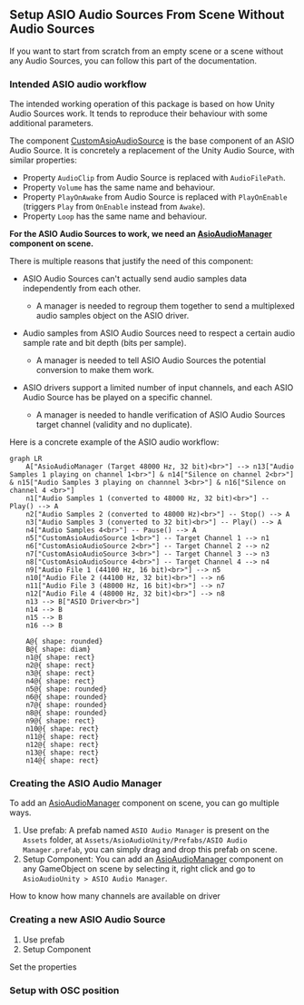 ## Setup ASIO Audio Sources From Scene Without Audio Sources

If you want to start from scratch from an empty scene or a scene without any Audio Sources, you can follow this part of the documentation.

### Intended ASIO audio workflow

The intended working operation of this package is based on how Unity Audio Sources work. It tends to reproduce their behaviour with some additional parameters.

The component [CustomAsioAudioSource](/docs/Audio%20Components/CustomAsioAudioSource.md) is the base component of an ASIO Audio Source. It is concretely a replacement of the Unity Audio Source, with similar properties:
- Property `AudioClip` from Audio Source is replaced with `AudioFilePath`.
- Property `Volume` has the same name and behaviour.
- Property `PlayOnAwake` from Audio Source is replaced with `PlayOnEnable` (triggers `Play` from `OnEnable` instead from `Awake`).
- Property `Loop` has the same name and behaviour.

**For the ASIO Audio Sources to work, we need an [AsioAudioManager](/docs/Audio%20Components/AsioAudioManager.md) component on scene.**

There is multiple reasons that justify the need of this component:
- ASIO Audio Sources can't actually send audio samples data independently from each other.
    - A manager is needed to regroup them together to send a multiplexed audio samples object on the ASIO driver.

- Audio samples from ASIO Audio Sources need to respect a certain audio sample rate and bit depth (bits per sample).
    - A manager is needed to tell ASIO Audio Sources the potential conversion to make them work.

- ASIO drivers support a limited number of input channels, and each ASIO Audio Source has be played on a specific channel.
    - A manager is needed to handle verification of ASIO Audio Sources target channel (validity and no duplicate).


Here is a concrete example of the ASIO audio workflow:

```mermaid
graph LR
    A["AsioAudioManager (Target 48000 Hz, 32 bit)<br>"] --> n13["Audio Samples 1 playing on channel 1<br>"] & n14["Silence on channel 2<br>"] & n15["Audio Samples 3 playing on channnel 3<br>"] & n16["Silence on channel 4 <br>"]
    n1["Audio Samples 1 (converted to 48000 Hz, 32 bit)<br>"] -- Play() --> A
    n2["Audio Samples 2 (converted to 48000 Hz)<br>"] -- Stop() --> A
    n3["Audio Samples 3 (converted to 32 bit)<br>"] -- Play() --> A
    n4["Audio Samples 4<br>"] -- Pause() --> A
    n5["CustomAsioAudioSource 1<br>"] -- Target Channel 1 --> n1
    n6["CustomAsioAudioSource 2<br>"] -- Target Channel 2 --> n2
    n7["CustomAsioAudioSource 3<br>"] -- Target Channel 3 --> n3
    n8["CustomAsioAudioSource 4<br>"] -- Target Channel 4 --> n4
    n9["Audio File 1 (44100 Hz, 16 bit)<br>"] --> n5
    n10["Audio File 2 (44100 Hz, 32 bit)<br>"] --> n6
    n11["Audio File 3 (48000 Hz, 16 bit)<br>"] --> n7
    n12["Audio File 4 (48000 Hz, 32 bit)<br>"] --> n8
    n13 --> B["ASIO Driver<br>"]
    n14 --> B
    n15 --> B
    n16 --> B

    A@{ shape: rounded}
    B@{ shape: diam}
    n1@{ shape: rect}
    n2@{ shape: rect}
    n3@{ shape: rect}
    n4@{ shape: rect}
    n5@{ shape: rounded}
    n6@{ shape: rounded}
    n7@{ shape: rounded}
    n8@{ shape: rounded}
    n9@{ shape: rect}
    n10@{ shape: rect}
    n11@{ shape: rect}
    n12@{ shape: rect}
    n13@{ shape: rect}
    n14@{ shape: rect}
```

### Creating the ASIO Audio Manager

To add an [AsioAudioManager](/docs/Audio%20Components/AsioAudioManager.md) component on scene, you can go multiple ways.

1. Use prefab: A prefab named `ASIO Audio Manager` is present on the `Assets` folder, at `Assets/AsioAudioUnity/Prefabs/ASIO Audio Manager.prefab`, you can simply drag and drop this prefab on scene.
2. Setup Component: You can add an [AsioAudioManager](/docs/Audio%20Components/AsioAudioManager.md) component on any GameObject on scene by selecting it, right click and go to `AsioAudioUnity > ASIO Audio Manager`.

How to know how many channels are available on driver

### Creating a new ASIO Audio Source



1) Use prefab
2) Setup Component 


Set the properties


### Setup with OSC position